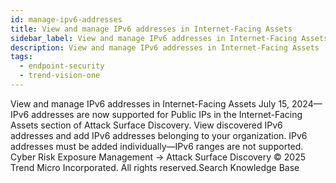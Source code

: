 ```yaml
---
id: manage-ipv6-addresses
title: View and manage IPv6 addresses in Internet-Facing Assets
sidebar_label: View and manage IPv6 addresses in Internet-Facing Assets
description: View and manage IPv6 addresses in Internet-Facing Assets
tags:
  - endpoint-security
  - trend-vision-one
---
```


 View and manage IPv6 addresses in Internet-Facing Assets July 15, 2024—IPv6 addresses are now supported for Public IPs in the Internet-Facing Assets section of Attack Surface Discovery. View discovered IPv6 addresses and add IPv6 addresses belonging to your organization. IPv6 addresses must be added individually—IPv6 ranges are not supported. Cyber Risk Exposure Management → Attack Surface Discovery © 2025 Trend Micro Incorporated. All rights reserved.Search Knowledge Base